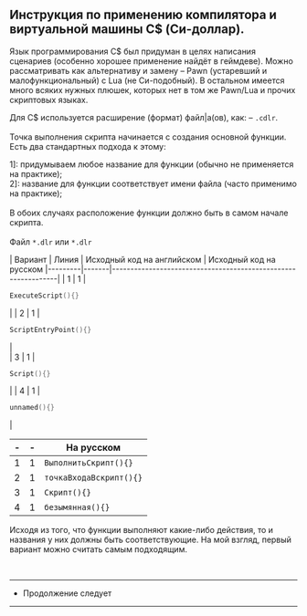 Инструкция по применению компилятора и виртуальной машины C$ (Си-доллар).
-
Язык программирования С$ был придуман в целях написания сценариев (особенно хорошее применение найдёт в геймдеве).
Можно рассматривать как альтернативу и замену – Pawn (устаревший и малофункциональный) с Lua (не Си-подобный).
В остальном имеется много всяких нужных плюшек, которых нет в том же Pawn/Lua и прочих скриптовых языках.

Для C$ используется расширение (формат) файл|а(ов), как: – `.cdlr`.<br><br>
Точка выполнения скрипта начинается с создания основной функции. Есть два стандартных подхода к этому: <br>

1]: придумываем любое название для функции (обычно не применяется на практике);<br>
2]: название для функции соответствует имени файла (часто применимо на практике);<br>
<br>
В обоих случаях расположение функции должно быть в самом начале скрипта. <br><br>
Файл ``` *.dlr ``` или ``` *.dlr ``` <br>

| Вариант | Линия |                        Исходный код на английском             | Исходный код на русском
|---------|-------|---------------------------------------------------------------|
|    1    |   1   | 
```C
ExecuteScript(){}
```
| 
|    2    |   1   |
```C
ScriptEntryPoint(){}
```
|  
|    3    |   1   |
```C
Script(){}
```
| 
|    4    |   1   |
```C
unnamed(){}
```
|

|    -    |   -   |        На русском             |
|---------|-------|-------------------------------|
|    1    |   1   | ``` ВыполнитьСкрипт(){} ```   |
|    2    |   1   | ``` точкаВходаВскрипт(){} ``` |
|    3    |   1   | ``` Скрипт(){} ```            |
|    4    |   1   | ``` безымянная(){} ```        |

Исходя из того, что функции выполняют какие-либо действия, то и названия у них должны быть соответствующие. На мой взгляд, первый вариант можно считать самым подходящим.

<br>

---------------------
* Продолжение следует
---------------------
